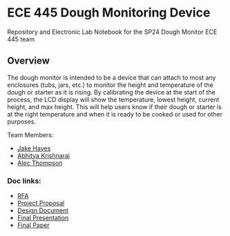 # ECE 445 Dough Monitoring Device

Repository and Electronic Lab Notebook for the SP24 Dough Monitor ECE 445 team

## Overview

The dough monitor is intended to be a device that can attach to most any enclosures (tubs, jars, etc.) to monitor the height and temperature of the dough or starter as it is rising. By calibrating the device at the start of the process, the LCD display will show the temperature, lowest height, current height, and max height. This will help users know if their dough or starter is at the right temperature and when it is ready to be cooked or used for other purposes.

Team Members:
- [Jake Hayes](https://github.com/compileriot)
- [Abhitya Krishnaraj](https://github.com/abhityakrishnaraj)
- [Alec Thompson](https://github.com/uiuc-alec)

### Doc links:
- [RFA](https://docs.google.com/document/d/1kF1rHTl5g_Uzm8IN8ehcqM2Bl3i7Av3ugFFKGpFKIh4/edit?usp=sharing)
- [Project Proposal](https://docs.google.com/document/d/1TKZvJ8-ajKKCzJN4BzpvQgP6Wtzp_BtlWftU6C2UMDA/edit?usp=sharing)
- [Design Document](https://docs.google.com/document/d/1KsPt3ziOBMEgM2YeDxTdxmcEFOSrHt8D0JKil-PqETM/edit?usp=sharing)
- [Final Presentation](https://docs.google.com/presentation/d/1yKvjIHg_gXwxNNr-S3OlODOh9tRP3artU0gckCc1C8s/edit?usp=sharing)
- [Final Paper](https://uillinoisedu-my.sharepoint.com/:w:/g/personal/abhitya2_illinois_edu/EYfktbYTXWlAkdfkIiclUBoBDbqpY0NMi2pT171NzSJxXw?e=9j4dMk)
